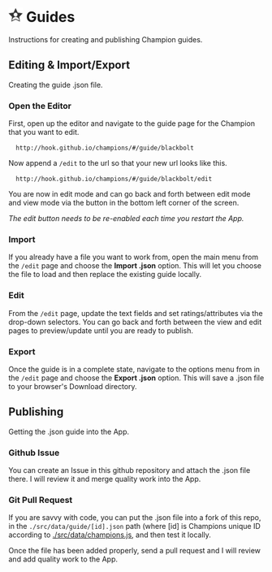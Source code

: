 # [<img src="dev/images/icon.png" width="28" height="28" alt="Icon">](#-guides) Guides

Instructions for creating and publishing Champion guides.

## Editing & Import/Export

  Creating the guide .json file.

### Open the Editor

  First, open up the editor and navigate to the guide page for the Champion that you want to edit.

```
  http://hook.github.io/champions/#/guide/blackbolt
```

Now append a `/edit` to the url so that your new url looks like this.

```
  http://hook.github.io/champions/#/guide/blackbolt/edit
```

You are now in edit mode and can go back and forth between edit mode and view mode via the
button in the bottom left corner of the screen.

*The edit button needs to be re-enabled each time you restart the App.*

### Import

If you already have a file you want to work from, open the main menu from the `/edit`
page and choose the **Import .json** option. This will let you choose the file to load
and then replace the existing guide locally.

### Edit

From the `/edit` page, update the text fields and set ratings/attributes via the drop-down
selectors. You can go back and forth between the view and edit pages to preview/update until
you are ready to publish.

### Export

Once the guide is in a complete state, navigate to the options menu from in the `/edit` page
and choose the **Export .json** option. This will save a .json file to your browser's
Download directory.

## Publishing

Getting the .json guide into the App.

### Github Issue

You can create an Issue in this github repository and attach the .json file there. I will
review it and merge quality work into the App.

### Git Pull Request

If you are savvy with code, you can put the .json file into a fork of this repo, in the
`./src/data/guide/[id].json` path (where [id] is Champions unique ID according to
[./src/data/champions.js](src/data/champions.js), and then test it locally.

Once the file has been added properly, send a pull request and I will review and add
quality work to the App.
